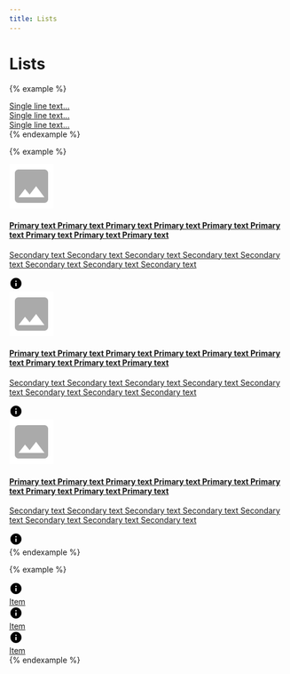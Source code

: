 ```yaml
---
title: Lists
---
```


# Lists

{% example %}
<div class="list">
  <a href="#" class="list__item">
    <div class="list__content">
      Single line text...
    </div>
  </a>
  <a href="#" class="list__item">
    <div class="list__content">
      Single line text...
    </div>
  </a>
  <a href="#" class="list__item">
    <div class="list__content">
      Single line text...
    </div>
  </a>
</div>
{% endexample %}

{% example %}
<div class="list">
  <a href="#" class="list__item list__item--align-center">
    <div class="list__avatar">
      <img src="/images/avatar.svg" alt="">
    </div>
    <div class="list__content list__content--text-overflow">
      <h4 class="list__primary-text">Primary text Primary text Primary text Primary text Primary text Primary text Primary text Primary text Primary text </h4>
      <p class="list__secondary-text">Secondary text Secondary text Secondary text Secondary text Secondary text Secondary text Secondary text Secondary text </p>
    </div>
    <div class="list__icon">
      <svg xmlns="http://www.w3.org/2000/svg" height="24" viewBox="0 0 24 24" width="24"><path d="M0 0h24v24H0z" fill="none"/><path d="M12 2C6.48 2 2 6.48 2 12s4.48 10 10 10 10-4.48 10-10S17.52 2 12 2zm1 15h-2v-6h2v6zm0-8h-2V7h2v2z"/></svg>
    </div>
  </a>
  <a href="#" class="list__item list__item--align-center">
    <div class="list__avatar">
      <img src="/images/avatar.svg" alt="">
    </div>
    <div class="list__content list__content--text-overflow">
      <h4 class="list__primary-text">Primary text Primary text Primary text Primary text Primary text Primary text Primary text Primary text Primary text </h4>
      <p class="list__secondary-text">Secondary text Secondary text Secondary text Secondary text Secondary text Secondary text Secondary text Secondary text </p>
    </div>
    <div class="list__icon">
      <svg xmlns="http://www.w3.org/2000/svg" height="24" viewBox="0 0 24 24" width="24"><path d="M0 0h24v24H0z" fill="none"/><path d="M12 2C6.48 2 2 6.48 2 12s4.48 10 10 10 10-4.48 10-10S17.52 2 12 2zm1 15h-2v-6h2v6zm0-8h-2V7h2v2z"/></svg>
    </div>
  </a>
  <a href="#" class="list__item list__item--align-center">
    <div class="list__avatar">
      <img src="/images/avatar.svg" alt="">
    </div>
    <div class="list__content list__content--text-overflow">
      <h4 class="list__primary-text">Primary text Primary text Primary text Primary text Primary text Primary text Primary text Primary text Primary text </h4>
      <p class="list__secondary-text">Secondary text Secondary text Secondary text Secondary text Secondary text Secondary text Secondary text Secondary text </p>
    </div>
    <div class="list__icon">
      <svg xmlns="http://www.w3.org/2000/svg" height="24" viewBox="0 0 24 24" width="24"><path d="M0 0h24v24H0z" fill="none"/><path d="M12 2C6.48 2 2 6.48 2 12s4.48 10 10 10 10-4.48 10-10S17.52 2 12 2zm1 15h-2v-6h2v6zm0-8h-2V7h2v2z"/></svg>
    </div>
  </a>
</div>
{% endexample %}

{% example %}
<div class="list">
  <a href="#lists" class="list__item">
    <div class="list__icon">
      <svg xmlns="http://www.w3.org/2000/svg" height="24" viewBox="0 0 24 24" width="24"><path d="M0 0h24v24H0z" fill="none"/><path d="M12 2C6.48 2 2 6.48 2 12s4.48 10 10 10 10-4.48 10-10S17.52 2 12 2zm1 15h-2v-6h2v6zm0-8h-2V7h2v2z"/></svg>
    </div>
    <div class="list__content">
      Item
    </div>
  </a>
  <a href="#lists" class="list__item">
    <div class="list__icon">
      <svg xmlns="http://www.w3.org/2000/svg" height="24" viewBox="0 0 24 24" width="24"><path d="M0 0h24v24H0z" fill="none"/><path d="M12 2C6.48 2 2 6.48 2 12s4.48 10 10 10 10-4.48 10-10S17.52 2 12 2zm1 15h-2v-6h2v6zm0-8h-2V7h2v2z"/></svg>
    </div>
    <div class="list__content">
      Item
    </div>
  </a>
  <a href="#lists" class="list__item">
    <div class="list__icon">
      <svg xmlns="http://www.w3.org/2000/svg" height="24" viewBox="0 0 24 24" width="24"><path d="M0 0h24v24H0z" fill="none"/><path d="M12 2C6.48 2 2 6.48 2 12s4.48 10 10 10 10-4.48 10-10S17.52 2 12 2zm1 15h-2v-6h2v6zm0-8h-2V7h2v2z"/></svg>
    </div>
    <div class="list__content">
      Item
    </div>
  </a>
</div>
{% endexample %}
